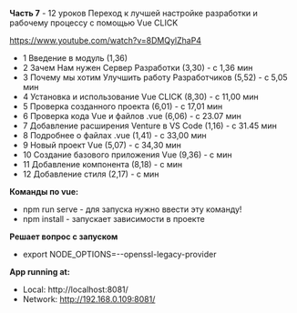 **Часть 7** - 12 уроков Переход к лучшей настройке разработки и рабочему процессу с помощью Vue CLICK

https://www.youtube.com/watch?v=8DMQylZhaP4

- 1 Введение в модуль (1,36)
- 2 Зачем Нам нужен Сервер Разработки (3,30) - с 1,36 мин
- 3 Почему мы хотим Улучшить работу Разработчиков (5,52) - с 5,05 мин
- 4 Установка и использование Vue CLICK (8,30) - с 11,00 мин
- 5 Проверка созданного проекта (6,01) - с 17,01 мин
- 6 Проверка кода Vue и файлов .vue (6,06) - с 23.07 мин
- 7 Добавление расширения Venture в VS Code (1,16) - с 31.45 мин
- 8 Подробнее о файлах .vue (1,41) - с 33,00 мин
- 9 Новый проект Vue (5,07) - с 34,30 мин
- 10 Создание базового приложения Vue (9,36) - с  мин
- 11 Добавление компонента (8,18) - с  мин
- 12 Добавление стиля (2,17) - с  мин

**Команды по vue:**
- npm run serve	- для запуска нужно ввести эту команду!
- npm install	- запускает зависимости в проекте

**Решает вопрос с запуском**
- export NODE_OPTIONS=--openssl-legacy-provider

**App running at:**
  - Local:   http://localhost:8081/
  - Network: http://192.168.0.109:8081/

